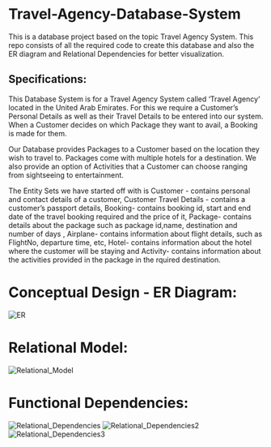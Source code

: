 # Travel-Agency-Database-System

This is a database project based on the topic Travel Agency System. This repo consists of all the required code to create this database and also the ER diagram and Relational Dependencies for better visualization.

## Specifications:

This Database System is for a Travel Agency System called ‘Travel Agency’ located in the United Arab Emirates. For this we require a Customer’s Personal Details as well as their Travel Details to be entered into our system. When a Customer decides on which Package they want to avail, a Booking is made for them.

Our Database provides Packages to a Customer based on the location they wish to travel to. Packages come with multiple hotels for a destination. We also provide an option of Activities that a Customer can choose ranging from sightseeing to entertainment.

The Entity Sets we have started off with is Customer - contains personal and contact details of a customer, Customer Travel Details - contains a customer’s passport details, Booking- contains booking id, start and end date of the travel booking required and the price of it, Package- contains details about the package such as package id,name, destination and number of days , Airplane- contains information about flight details, such as FlightNo, departure time, etc, Hotel- contains information about the hotel where the customer will be staying and Activity- contains information about the activities provided in the package in the rquired destination.

# Conceptual Design - ER Diagram:

![ER](https://user-images.githubusercontent.com/79396759/194602415-25205e80-c75e-46ef-bf97-990ecb234420.png)

# Relational Model:

![Relational_Model](https://user-images.githubusercontent.com/79396759/194602685-f418f830-afb4-4724-8208-9b85287f1f6d.png)

# Functional Dependencies:

![Relational_Dependencies](https://user-images.githubusercontent.com/79396759/194602798-8c3edcda-baa3-426c-8f85-0f25a9a40876.jpg)
![Relational_Dependencies2](https://user-images.githubusercontent.com/79396759/194602866-bbe7f166-7f5f-4ca6-b0dd-40d38594b193.jpg)
![Relational_Dependencies3](https://user-images.githubusercontent.com/79396759/194602902-2a19a66e-5b6c-4cd2-b42f-f1c1ee4bef69.jpg)


